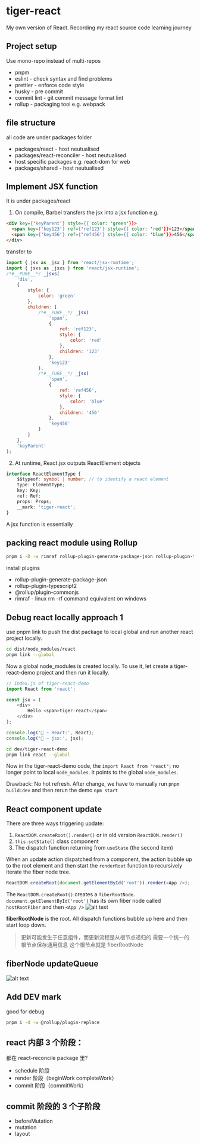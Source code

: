 # tiger-react

My own version of React. Recording my react source code learning journey

## Project setup

Use mono-repo instead of multi-repos

- pnpm
- eslint - check syntax and find problems
- prettier - enforce code style
- husky - pre commit
- commit lint - git commit message format lint
- rollup - packaging tool e.g. webpack

## file structure

all code are under packages folder

- packages/react - host neutualised
- packages/react-reconciler - host neutualised
- host specific packages e.g. react-dom for web
- packages/shared - host neutualised

## Implement JSX function

It is under packages/react

1. On compile, Barbel transfers the jsx into a jsx function e.g.

```html
<div key={'keyParent'} style={{ color: 'green'}}>
  <span key={'key123'} ref={'ref123'} style={{ color: 'red'}}>123</span>
  <span key={'key456'} ref={'ref456'} style={{ color: 'blue'}}>456</span>
</div>
```

transfer to

```javascript
import { jsx as _jsx } from 'react/jsx-runtime';
import { jsxs as _jsxs } from 'react/jsx-runtime';
/*#__PURE__*/ _jsxs(
	'div',
	{
		style: {
			color: 'green'
		},
		children: [
			/*#__PURE__*/ _jsx(
				'span',
				{
					ref: 'ref123',
					style: {
						color: 'red'
					},
					children: '123'
				},
				'key123'
			),
			/*#__PURE__*/ _jsx(
				'span',
				{
					ref: 'ref456',
					style: {
						color: 'blue'
					},
					children: '456'
				},
				'key456'
			)
		]
	},
	'keyParent'
);
```

2. At runtime, React.jsx outputs ReactElement objects

```typescript
interface ReactElementType {
	$$typeof: symbol | number; // to identify a react element
	type: ElementType;
	key: Key;
	ref: Ref;
	props: Props;
	__mark: 'tiger-react';
}
```

A jsx function is essentially

## packing react module using Rollup

```bash
pnpm i -D -w rimraf rollup-plugin-generate-package-json rollup-plugin-typescript2 @rollup/plugin-commonjs
```

install plugins

- rollup-plugin-generate-package-json
- rollup-plugin-typescript2
- @rollup/plugin-commonjs
- rimraf - linux rm -rf command equivalent on windows

## Debug react locally approach 1

use pnpm link to push the dist package to local global and run another react project locally.

```bash
cd dist/node_modules/react
pnpm link --global
```

Now a global node_modules is created locally. To use it, let create a tiger-react-demo project and then run it locally.

```javascript
// index.js of tiger-react-demo
import React from 'react';

const jsx = (
	<div>
		Hello <span>tiger-react</span>
	</div>
);

console.log('🐯 ~ React:', React);
console.log('🐯 ~ jsx:', jsx);
```

```bash
cd dev/tiger-react-demo
pnpm link react --global
```

Now in the tiger-react-demo code, the `import React from "react";` no longer point to local `node_modules`. It points to the global `node_modules`.

Drawback: No hot refresh. After change, we have to manually run `pnpm build:dev` and then rerun the demo `npm start`

## React component update

There are three ways triggering update:

1. `ReactDOM.createRoot().render()` or in old version `ReactDOM.render()`
2. `this.setState()` class component
3. The dispatch function returning from `useState` (the second item)

When an update action dispatched from a component, the action bubble up to the root element and then start the `renderRoot` function to recursively iterate the fiber node tree.

```javascript
ReactDOM.createRoot(document.getElementById('root')).render(<App />);
```

The `ReactDOM.createRoot()` creates a `fiberRootNode`. `document.getElementById('root')` has its own fiber node called `hostRootFiber` and then `<App />`
![alt text](./README-resources/fiberRootNode.png 'fiber root node')

**fiberRootNode** is the root. All dispatch functions bubble up here and then start loop down.

> 更新可能发生于任意组件，而更新流程是从根节点递归的
> 需要一个统一的根节点保存通用信息 这个根节点就是 fiberRootNode

## fiberNode updateQueue

![alt text](./README-resources/react-updateQueue.png 'react updateQueue')

## Add **DEV** mark

good for debug

```bash
pnpm i -d -w @rollup/plugin-replace
```

## react 内部 3 个阶段：

都在 react-reconcile package 里?

- schedule 阶段
- render 阶段（beginWork completeWork）
- commit 阶段（commitWork）

## commit 阶段的 3 个子阶段

- beforeMutation
- mutation
- layout

